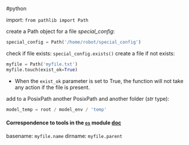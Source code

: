 #python 

import: `from pathlib import Path`

create a Path object for a file *special_config*:
```python
special_config = Path('/home/robot/special_config')
```
check if file exists: `special_config.exists()`
create a file if not exists:  
```python
myfile = Path('myfile.txt')
myfile.touch(exist_ok=True)
```
- When the `exist_ok` parameter is set to True, the function will not take any action if the file is present.

add to a PosixPath another PosixPath and another folder (*str* type):
```python
model_temp = root / model_env / 'temp'
```

#### Correspondence to tools in the [`os`](https://docs.python.org/3/library/os.html#module-os "os: Miscellaneous operating system interfaces.") module [doc](https://docs.python.org/3/library/pathlib.html#correspondence-to-tools-in-the-os-module "Permalink to this headline")
basename: `myfile.name`
dirname: `myfile.parent`